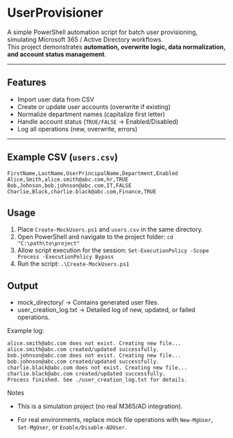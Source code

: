 ﻿# UserProvisioner

A simple PowerShell automation script for batch user provisioning, simulating Microsoft 365 / Active Directory workflows.  
This project demonstrates **automation, overwrite logic, data normalization, and account status management**.

---

## Features
- Import user data from CSV  
- Create or update user accounts (overwrite if existing)  
- Normalize department names (capitalize first letter)  
- Handle account status (`TRUE/FALSE` → Enabled/Disabled)  
- Log all operations (new, overwrite, errors)  

---

## Example CSV (`users.csv`)
```csv
FirstName,LastName,UserPrincipalName,Department,Enabled
Alice,Smith,alice.smith@abc.com,hr,TRUE
Bob,Johnson,bob.johnson@abc.com,IT,FALSE
Charlie,Black,charlie.black@abc.com,Finance,TRUE
```

## Usage

1. Place ```Create-MockUsers.ps1``` and ```users.csv``` in the same directory.
2. Open PowerShell and navigate to the project folder: ```cd "C:\path\to\project"```
3. Allow script execution for the session: ```Set-ExecutionPolicy -Scope Process -ExecutionPolicy Bypass```
4. Run the script: ```.\Create-MockUsers.ps1```

## Output

- mock_directory/ → Contains generated user files.
- user_creation_log.txt → Detailed log of new, updated, or failed operations.

Example log:
```
alice.smith@abc.com does not exist. Creating new file...
alice.smith@abc.com created/updated successfully.
bob.johnson@abc.com does not exist. Creating new file...
bob.johnson@abc.com created/updated successfully.
charlie.black@abc.com does not exist. Creating new file...
charlie.black@abc.com created/updated successfully.
Process finished. See ./user_creation_log.txt for details.
```

Notes

- This is a simulation project (no real M365/AD integration).

- For real environments, replace mock file operations with ```New-MgUser```, ```Set-MgUser```, or ```Enable/Disable-ADUser```.
